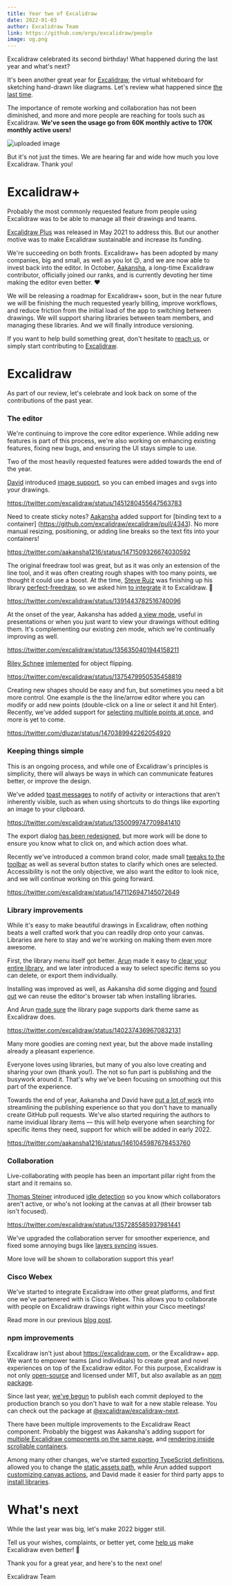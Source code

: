 ```yaml
---
title: Year two of Excalidraw
date: 2022-01-03
author: Excalidraw Team
link: https://github.com/orgs/excalidraw/people
image: og.png
---
```


Excalidraw celebrated its second birthday! What happened during the last year and what's next?

<!-- end -->

It's been another great year for [Excalidraw](https://excalidraw.com), the virtual whiteboard for sketching hand-drawn like diagrams. Let's review what happened since [the last time](https://blog.excalidraw.com/one-year-of-excalidraw/).

The importance of remote working and collaboration has not been diminished, and more and more people are reaching for tools such as Excalidraw. **We've seen the usage go from 60K monthly active to 170K monthly active users!**

![uploaded image](https://i.imgur.com/F4rK7ls.jpg)

But it's not just the times. We are hearing far and wide how much you love Excalidraw. Thank you!

# Excalidraw+

Probably the most commonly requested feature from people using Excalidraw was to be able to manage all their drawings and teams.

[Excalidraw Plus](https://plus.excalidraw.com) was released in May 2021 to address this. But our another motive was to make Excalidraw sustainable and increase its funding.

We're succeeding on both fronts. Excalidraw+ has been adopted by many companies, big and small, as well as you lot 😉, and we are now able to invest back into the editor. In October, [Aakansha](https://twitter.com/aakansha1216), a long-time Excalidraw contributor, officially joined our ranks, and is currently devoting her time making the editor even better. ❤️

We will be releasing a roadmap for Excalidraw+ soon, but in the near future we will be finishing the much requested yearly billing, improve workflows, and reduce friction from the initial load of the app to switching between drawings. We will support sharing libraries between team members, and managing these libraries. And we will finally introduce versioning.

If you want to help build something great, don't hesitate to [reach us](mailto:careers@excalidraw.com), or simply start contributing to [Excalidraw](https://github.com/excalidraw/excalidraw).

# Excalidraw

As part of our review, let's celebrate and look back on some of the contributions of the past year.

### The editor

We're continuing to improve the core editor experience. While adding new features is part of this process, we're also working on enhancing existing features, fixing new bugs, and ensuring the UI stays simple to use.

Two of the most heavily requested features were added towards the end of the year.

[David](https://twitter.com/dluzar) introduced [image support](https://github.com/excalidraw/excalidraw/pull/4011), so you can embed images and svgs into your drawings.

https://twitter.com/excalidraw/status/1451280455647563783

Need to create sticky notes? [Aakansha](https://twitter.com/aakansha1216) added support for [binding text to a container] (https://github.com/excalidraw/excalidraw/pull/4343). No more manual resizing, positioning, or adding line breaks so the text fits into your containers!

https://twitter.com/aakansha1216/status/1471509326674030592

The original freedraw tool was great, but as it was only an extension of the line tool, and it was often creating rough shapes with too many points, we thought it could use a boost. At the time, [Steve Ruiz](https://twitter.com/steveruizok) was finishing up his library [perfect-freedraw](https://github.com/steveruizok/perfect-freehand), so we asked him [to integrate](https://github.com/excalidraw/excalidraw/pull/3512) it to Excalidraw. 🙏

https://twitter.com/excalidraw/status/1391443782516740096

At the onset of the year, Aakansha has added [a view mode](https://github.com/excalidraw/excalidraw/pull/2840), useful in presentations or when you just want to view your drawings without editing them. It's complementing our existing zen mode, which we're continually improving as well.

https://twitter.com/excalidraw/status/1356350401944158211

[Riley Schnee](https://twitter.com/rileyschnee) [imlemented](https://github.com/excalidraw/excalidraw/pull/2520) for object flipping.

https://twitter.com/excalidraw/status/1375479950535458819

Creating new shapes should be easy and fun, but sometimes you need a bit more control. One example is the the line/arrow editor where you can modify or add new points (double-click on a line or select it and hit Enter). Recently, we've added support for [selecting multiple points at once](https://github.com/excalidraw/excalidraw/pull/4373), and more is yet to come.

https://twitter.com/dluzar/status/1470389942262054920

### Keeping things simple

This is an ongoing process, and while one of Excalidraw's principles is simplicity, there will always be ways in which can communicate features better, or improve the design.

We've added [toast messages](https://github.com/excalidraw/excalidraw/pull/2772) to notify of activity or interactions that aren't inherently visible, such as when using shortcuts to do things like exporting an image to your clipboard.

https://twitter.com/excalidraw/status/1350099747709841410

The export dialog [has been redesigned](https://github.com/excalidraw/excalidraw/pull/3613), but more work will be done to ensure you know what to click on, and which action does what.

Recently we've introduced a common brand color, made small [tweaks to the toolbar](https://github.com/excalidraw/excalidraw/pull/4387) as well as several button states to clarify which ones are selected. Accessibility is not the only objective, we also want the editor to look nice, and we will continue working on this going forward.

https://twitter.com/excalidraw/status/1471126947145072649

### Library improvements

While it's easy to make beautiful drawings in Excalidraw, often nothing beats a well crafted work that you can readily drop onto your canvas. Libraries are here to stay and we're working on making them even more awesome.

First, the library menu itself got better. [Arun](https://twitter.com/node_monk) made it easy to [clear your entire library](https://github.com/excalidraw/excalidraw/pull/2997), and we later introduced a way to select specific items so you can delete, or export them individually.

Installing was improved as well, as Aakansha did some digging and [found out](https://github.com/excalidraw/excalidraw/pull/2997) we can reuse the editor's browser tab when installing libraries.

And Arun [made sure](https://github.com/excalidraw/excalidraw-libraries/pull/106) the library page supports dark theme same as Excalidraw does.

https://twitter.com/excalidraw/status/1402374369670832131

Many more goodies are coming next year, but the above made installing already a pleasant experience.

Everyone loves using libraries, but many of you also love creating and sharing your own (thank you!). The not so fun part is publishing and the busywork around it. That's why we've been focusing on smoothing out this part of the experience.

Towards the end of year, Aakansha and David have [put a lot of work](https://github.com/excalidraw/excalidraw/pull/4115) into streamlining the publishing experience so that you don't have to manually create GitHub pull requests. We've also started requiring the authors to name invidiual library items — this will help everyone when searching for specific items they need, support for which will be added in early 2022.

https://twitter.com/aakansha1216/status/1461045987678453760

### Collaboration

Live-collaborating with people has been an important pillar right from the start and it remains so.

[Thomas Steiner](https://twitter.com/tomayac) introduced [idle detection](https://github.com/excalidraw/excalidraw/pull/2877) so you know which collaborators aren't active, or who's not looking at the canvas at all (their browser tab isn't focused).

https://twitter.com/excalidraw/status/1357285585937981441

We've upgraded the collaboration server for smoother experience, and fixed some annoying bugs like [layers syncing](https://github.com/excalidraw/excalidraw/pull/4076) issues.

More love will be shown to collaboration support this year!

### Cisco Webex

We've started to integrate Excalidraw into other great platforms, and first one we've partenered with is Cisco Webex. This allows you to collaborate with people on Excalidraw drawings right within your Cisco meetings!

Read more in our previous [blog post](/webex-meetings-integration).

### npm improvements

Excalidraw isn't just about https://excalidraw.com, or the Excalidraw+ app. We want to empower teams (and individuals) to create great and novel experiences on top of the Excalidraw editor. For this purpose, Excalidraw is not only [open-source](https://github.com/excalidraw/excalidraw) and licensed under MIT, but also available as an [npm package](https://www.npmjs.com/package/@excalidraw/excalidraw).

Since last year, [we've begun](https://github.com/excalidraw/excalidraw/pull/3614) to publish each commit deployed to the production branch so you don't have to wait for a new stable release. You can check out the package at [@excalidraw/excalidraw-next](https://www.npmjs.com/package/@excalidraw/excalidraw-next).

There have been multiple improvements to the Excalidraw React component. Probably the biggest was Aakansha's adding support for [multiple Excalidraw components on the same page](https://github.com/excalidraw/excalidraw/issues/3043), and [rendering inside scrollable containers](https://github.com/excalidraw/excalidraw/pull/3018).

Among many other changes, we've started [exporting TypeScript definitions](https://github.com/excalidraw/excalidraw/pull/3337), allowed you to change the [static assets path](https://github.com/excalidraw/excalidraw/pull/3068), while Arun added support [customizing canvas actions](https://github.com/excalidraw/excalidraw/pull/3364), and David made it easier for third party apps to [install libraries](https://github.com/excalidraw/excalidraw/pull/3227).

# What's next

While the last year was big, let's make 2022 bigger still.

Tell us your wishes, complaints, or better yet, come [help us](https://github.com/excalidraw/excalidraw/issues) make Excalidraw even better! 🚀

Thank you for a great year, and here's to the next one!

Excalidraw Team

